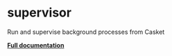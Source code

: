 # supervisor

Run and supervise background processes from Casket

**[Full documentation](https://github.com/lucaslorentz/caddy-supervisor/blob/master/README.md)**
